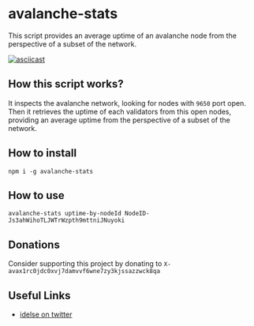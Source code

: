 # avalanche-stats
This script provides an average uptime of an avalanche node from the perspective of a subset of the network.

[![asciicast](https://asciinema.org/a/BZYLFB4w8WfMkf1ZicLomqMGe.svg)](https://asciinema.org/a/BZYLFB4w8WfMkf1ZicLomqMGe)

## How this script works?
It inspects the avalanche network, looking for nodes with `9650` port open. Then it retrieves the uptime of each validators from this open nodes, providing an average uptime from the perspective of a subset of the network.

## How to install
```
npm i -g avalanche-stats
```

## How to use
```
avalanche-stats uptime-by-nodeId NodeID-Js3ahWihoTLJWTrWzpth9mttniJNuyoki
```

## Donations
Consider supporting this project by donating to `X-avax1rc0jdc0xvj7damvvf6wne7zy3kjssazzwck8qa`

## Useful Links
- [idelse on twitter](https://twitter.com/idelseresearch)